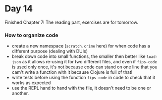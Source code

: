 # Day 14

Finished Chapter 7! The reading part, exercises are for tomorrow.

### How to organize code
- create a new namespace (`scratch.crime` here) for when code has a different purpose (dealing with DUIs)
- break down code into small functions, the smaller then better like `load-json` as it allows re-using it for two different files, and even if `fips-code` is used only 
once, it's not because code can stand on one line that you cam't write a function with it because Clojure is full of that!
- write tests before using the function `fips-code` in code to check that it works as expected
- use the REPL hand to hand with the file, it doesn't need to be one or another.
